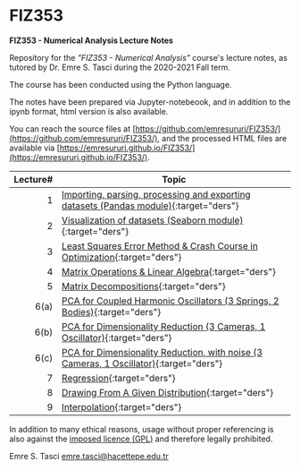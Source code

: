 # FIZ353
**FIZ353 - Numerical Analysis Lecture Notes**

Repository for the _"FIZ353 - Numerical Analysis"_ course's lecture notes, as tutored by Dr. Emre S. Tasci during the 2020-2021 Fall term.

The course has been conducted using the Python language.

The notes have been prepared via Jupyter-notebeook, and in addition to the ipynb format, html version is also available.

You can reach the source files at [https://github.com/emresururi/FIZ353/](https://github.com/emresururi/FIZ353/), and the processed HTML files are available via [https://emresururi.github.io/FIZ353/](https://emresururi.github.io/FIZ353/).

Lecture#|Topic
---:|---
1|[Importing, parsing, processing and exporting datasets (Pandas module)](FIZ353_01_DataImportParseProcessExport.html){:target="ders"}
2|[Visualization of datasets (Seaborn module)](FIZ353_02_VisualizationOfDatasets.html){:target="ders"}
3|[Least Squares Error Method & Crash Course in Optimization](FIZ353_03_LeastSquaresErrors.html){:target="ders"}
4|[Matrix Operations & Linear Algebra](FIZ353_04_MatrixOperationsLinearAlgebra.html){:target="ders"}
5|[Matrix Decompositions](FIZ353_05_MatrixDecomposition.html){:target="ders"}
6(a)|[PCA for Coupled Harmonic Oscillators (3 Springs, 2 Bodies)](FIZ353_06_a_MatrixApplications_SVD_PCA_3Springs2Bodies.html){:target="ders"}
6(b)|[PCA for Dimensionality Reduction (3 Cameras, 1 Oscillator)](FIZ353_06_b_MatrixApplications_SVD_PCA.html){:target="ders"}
6(c)|[PCA for Dimensionality Reduction, with noise (3 Cameras, 1 Oscillator)](FIZ353_06_c_MatrixApplications_SVD_PCA_with_noise.html){:target="ders"}
7|[Regression](FIZ353_07_Regression.html){:target="ders"}
8|[Drawing From A Given Distribution](FIZ353_08_Drawing_From_A_Given_Distribution.html){:target="ders"}
9|[Interpolation](FIZ353_09_Interpolation.html){:target="ders"}

In addition to many ethical reasons, usage without proper referencing is also against the [imposed licence (GPL)](https://www.gnu.org/licenses/gpl-3.0.en.html) and therefore legally prohibited.

Emre S. Tasci <emre.tasci@hacettepe.edu.tr>
